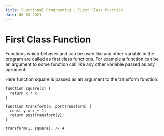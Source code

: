 ```yaml
---
title: Functional Programming - First Class Function
date: 06-03-2021
---
```


# First Class Function

Functions which behaves and can be used like any other variable in the program are called as first class functions. For example a function can be an argument to some function call like any other variable passed as any agrument.

Here function square is passed as an argument to the transform function. 

```
function square(x) {
  return x * x;
}

function transform(x, postTransform) {
  const y = x + 1;
  return postTransform(y);
}

transform(1, square); // 4
```

